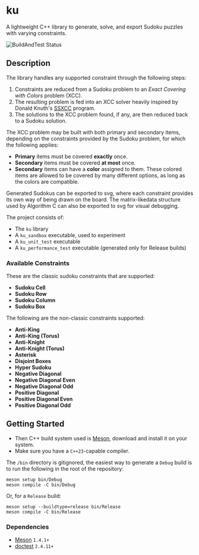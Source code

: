 # ku 
A lightweight C++ library to generate, solve, and export Sudoku puzzles with varying constraints.

![BuildAndTest Status](https://img.shields.io/github/actions/workflow/status/SilvoSposetti/ku/BuildAndTest.yaml)

## Description
The library handles any supported constraint through the following steps:
1. Constraints are reduced from a Sudoku problem to an _Exact Covering with Colors_ problem (XCC).
2. The resulting problem is fed into an XCC solver heavily inspired by Donald Knuth's [SSXCC](https://cs.stanford.edu/~knuth/programs/ssxcc.w) program.
3. The solutions to the XCC problem found, if any, are then reduced back to a Sudoku solution.

The XCC problem may be built with both primary and secondary items, depending on the constraints provided by the Sudoku problem, for which the following applies:
- __Primary__ items must be covered __exactly__ once.
- __Secondary__ items must be covered __at most__ once.
- __Secondary__ items can have a __color__ assigned to them. These colored items are allowed to be
covered by many different options, as long as the colors are compatible.

Generated Sudokus can be exported to svg, where each constraint provides its own way of being drawn on the board.
The matrix-likedata structure used by Algorithm C can also be exported to svg for visual debugging.

The project consists of:
- The `ku` library
- A `ku_sandbox` executable, used to experiment
- A `ku_unit_test` executable
- A `ku_performance_test` executable (generated only for Release builds)

### Available Constraints
These are the classic sudoku constraints that are supported:
- __Sudoku Cell__
- __Sudoku Row__
- __Sudoku Column__
- __Sudoku Box__

The following are the non-classic constraints supported:
- __Anti-King__
- __Anti-King (Torus)__
- __Anti-Knight__
- __Anti-Knight (Torus)__
- __Asterisk__
- __Disjoint Boxes__
- __Hyper Sudoku__
- __Negative Diagonal__
- __Negative Diagonal Even__
- __Negative Diagonal Odd__
- __Positive Diagonal__
- __Positive Diagonal Even__
- __Positive Diagonal Odd__

## Getting Started
- Then C++ build system used is [Meson](https://mesonbuild.com/), download and install it on your system.
- Make sure you have a `C++23`-capable compiler.

The `/bin` directory is gitignored, the easiest way to generate a `Debug` build is to run the following in the root of the repository:

```
meson setup bin/Debug
meson compile -C bin/Debug
```
Or, for a `Release` build:
```
meson setup --buildtype=release bin/Release
meson compile -C bin/Release
```

### Dependencies
- [Meson](https://mesonbuild.com/) `1.4.1+`
- [doctest](https://github.com/doctest/doctest) `2.4.11+`
